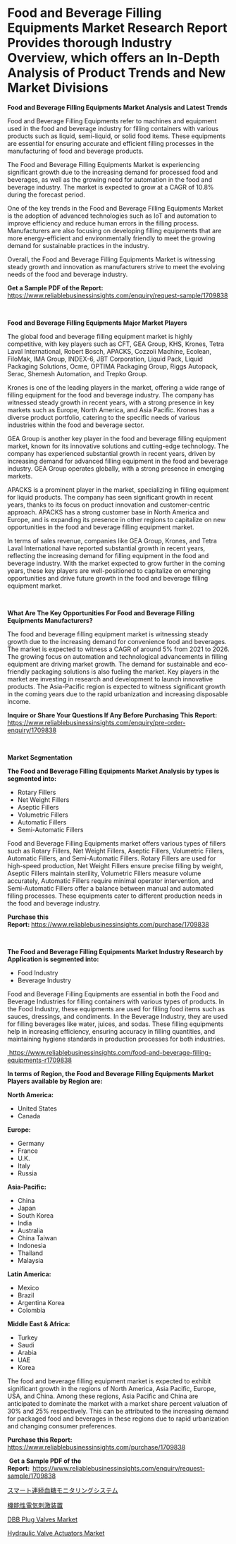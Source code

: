 <p><h1>Food and Beverage Filling Equipments Market Research Report Provides thorough Industry Overview, which offers an In-Depth Analysis of Product Trends and New Market Divisions</h1></p><p><strong>Food and Beverage Filling Equipments Market Analysis and Latest Trends</strong></p>
<p><p>Food and Beverage Filling Equipments refer to machines and equipment used in the food and beverage industry for filling containers with various products such as liquid, semi-liquid, or solid food items. These equipments are essential for ensuring accurate and efficient filling processes in the manufacturing of food and beverage products.</p><p>The Food and Beverage Filling Equipments Market is experiencing significant growth due to the increasing demand for processed food and beverages, as well as the growing need for automation in the food and beverage industry. The market is expected to grow at a CAGR of 10.8% during the forecast period.</p><p>One of the key trends in the Food and Beverage Filling Equipments Market is the adoption of advanced technologies such as IoT and automation to improve efficiency and reduce human errors in the filling process. Manufacturers are also focusing on developing filling equipments that are more energy-efficient and environmentally friendly to meet the growing demand for sustainable practices in the industry.</p><p>Overall, the Food and Beverage Filling Equipments Market is witnessing steady growth and innovation as manufacturers strive to meet the evolving needs of the food and beverage industry.</p></p>
<p><strong>Get a Sample PDF of the Report:&nbsp;</strong> <a href="https://www.reliablebusinessinsights.com/enquiry/request-sample/1709838">https://www.reliablebusinessinsights.com/enquiry/request-sample/1709838</a></p>
<p>&nbsp;</p>
<p><strong>Food and Beverage Filling Equipments Major Market Players</strong></p>
<p><p>The global food and beverage filling equipment market is highly competitive, with key players such as CFT, GEA Group, KHS, Krones, Tetra Laval International, Robert Bosch, APACKS, Cozzoli Machine, Ecolean, FiloMak, IMA Group, INDEX-6, JBT Corporation, Liquid Pack, Liquid Packaging Solutions, Ocme, OPTIMA Packaging Group, Riggs Autopack, Serac, Shemesh Automation, and Trepko Group.</p><p>Krones is one of the leading players in the market, offering a wide range of filling equipment for the food and beverage industry. The company has witnessed steady growth in recent years, with a strong presence in key markets such as Europe, North America, and Asia Pacific. Krones has a diverse product portfolio, catering to the specific needs of various industries within the food and beverage sector.</p><p>GEA Group is another key player in the food and beverage filling equipment market, known for its innovative solutions and cutting-edge technology. The company has experienced substantial growth in recent years, driven by increasing demand for advanced filling equipment in the food and beverage industry. GEA Group operates globally, with a strong presence in emerging markets.</p><p>APACKS is a prominent player in the market, specializing in filling equipment for liquid products. The company has seen significant growth in recent years, thanks to its focus on product innovation and customer-centric approach. APACKS has a strong customer base in North America and Europe, and is expanding its presence in other regions to capitalize on new opportunities in the food and beverage filling equipment market.</p><p>In terms of sales revenue, companies like GEA Group, Krones, and Tetra Laval International have reported substantial growth in recent years, reflecting the increasing demand for filling equipment in the food and beverage industry. With the market expected to grow further in the coming years, these key players are well-positioned to capitalize on emerging opportunities and drive future growth in the food and beverage filling equipment market.</p></p>
<p>&nbsp;</p>
<p><strong>What Are The Key Opportunities For Food and Beverage Filling Equipments Manufacturers?</strong></p>
<p><p>The food and beverage filling equipment market is witnessing steady growth due to the increasing demand for convenience food and beverages. The market is expected to witness a CAGR of around 5% from 2021 to 2026. The growing focus on automation and technological advancements in filling equipment are driving market growth. The demand for sustainable and eco-friendly packaging solutions is also fueling the market. Key players in the market are investing in research and development to launch innovative products. The Asia-Pacific region is expected to witness significant growth in the coming years due to the rapid urbanization and increasing disposable income.</p></p>
<p><strong>Inquire or Share Your Questions If Any Before Purchasing This Report:</strong> <a href="https://www.reliablebusinessinsights.com/enquiry/pre-order-enquiry/1709838">https://www.reliablebusinessinsights.com/enquiry/pre-order-enquiry/1709838</a></p>
<p>&nbsp;</p>
<p><strong>Market Segmentation</strong></p>
<p><strong>The Food and Beverage Filling Equipments Market Analysis by types is segmented into:</strong></p>
<p><ul><li>Rotary Fillers</li><li>Net Weight Fillers</li><li>Aseptic Fillers</li><li>Volumetric Fillers</li><li>Automatic Fillers</li><li>Semi-Automatic Fillers</li></ul></p>
<p><p>Food and Beverage Filling Equipments market offers various types of fillers such as Rotary Fillers, Net Weight Fillers, Aseptic Fillers, Volumetric Fillers, Automatic Fillers, and Semi-Automatic Fillers. Rotary Fillers are used for high-speed production, Net Weight Fillers ensure precise filling by weight, Aseptic Fillers maintain sterility, Volumetric Fillers measure volume accurately, Automatic Fillers require minimal operator intervention, and Semi-Automatic Fillers offer a balance between manual and automated filling processes. These equipments cater to different production needs in the food and beverage industry.</p></p>
<p><strong>Purchase this Report:&nbsp;</strong><a href="https://www.reliablebusinessinsights.com/purchase/1709838">https://www.reliablebusinessinsights.com/purchase/1709838</a></p>
<p>&nbsp;</p>
<p><strong>The Food and Beverage Filling Equipments Market Industry Research by Application is segmented into:</strong></p>
<p><ul><li>Food Industry</li><li>Beverage Industry</li></ul></p>
<p><p>Food and Beverage Filling Equipments are essential in both the Food and Beverage Industries for filling containers with various types of products. In the Food Industry, these equipments are used for filling food items such as sauces, dressings, and condiments. In the Beverage Industry, they are used for filling beverages like water, juices, and sodas. These filling equipments help in increasing efficiency, ensuring accuracy in filling quantities, and maintaining hygiene standards in production processes for both industries.</p></p>
<p><a href="https://www.reliablebusinessinsights.com/food-and-beverage-filling-equipments-r1709838">&nbsp;https://www.reliablebusinessinsights.com/food-and-beverage-filling-equipments-r1709838</a></p>
<p><strong>In terms of Region, the Food and Beverage Filling Equipments Market Players available by Region are:</strong></p>
<p>
    <p> <strong> North America: </strong>
        <ul>
            <li>United States</li>
            <li>Canada</li>
        </ul>
        </p> 
    <p> <strong> Europe: </strong>
        <ul>
            <li>Germany</li>
            <li>France</li>
            <li>U.K.</li>
            <li>Italy</li>
            <li>Russia</li>
        </ul>
        </p> 
    <p> <strong> Asia-Pacific: </strong>
        <ul>
            <li>China</li>
            <li>Japan</li>
            <li>South Korea</li>
            <li>India</li>
            <li>Australia</li>
            <li>China Taiwan</li>
            <li>Indonesia</li>
            <li>Thailand</li>
            <li>Malaysia</li>
        </ul>
        </p> 
    <p> <strong> Latin America: </strong>
        <ul>
            <li>Mexico</li>
            <li>Brazil</li>
            <li>Argentina Korea</li>
            <li>Colombia</li>
        </ul>
        </p> 
    <p> <strong> Middle East & Africa: </strong>
        <ul>
            <li>Turkey</li>
            <li>Saudi</li>
            <li>Arabia</li>
            <li>UAE</li>
            <li>Korea</li>
        </ul>
    </p>
    </p>
<p><p>The food and beverage filling equipment market is expected to exhibit significant growth in the regions of North America, Asia Pacific, Europe, USA, and China. Among these regions, Asia Pacific and China are anticipated to dominate the market with a market share percent valuation of 30% and 25% respectively. This can be attributed to the increasing demand for packaged food and beverages in these regions due to rapid urbanization and changing consumer preferences.</p></p>
<p><strong>Purchase this Report: </strong><a href="https://www.reliablebusinessinsights.com/purchase/1709838">https://www.reliablebusinessinsights.com/purchase/1709838</a></p>
<p>&nbsp;<strong>Get a Sample PDF of the Report:&nbsp;&nbsp;</strong><a href="https://www.reliablebusinessinsights.com/enquiry/request-sample/1709838">https://www.reliablebusinessinsights.com/enquiry/request-sample/1709838</a></p>
<p><strong></strong></p>
<p><p><a href="https://github.com/adcxff01450218/Market-Research-Report-List-2/blob/main/9396661126083.md">スマート連続血糖モニタリングシステム</a></p><p><a href="https://github.com/xnljig2898992/Market-Research-Report-List-2/blob/main/1406917126082.md">機能性電気刺激装置</a></p><p><a href="https://github.com/sonuprakash1/Market-Research-Report-List-3/blob/main/dbb-plug-valves-market.md">DBB Plug Valves Market</a></p><p><a href="https://github.com/jhcraigie/Market-Research-Report-List-3/blob/main/hydraulic-valve-actuators-market.md">Hydraulic Valve Actuators Market</a></p></p>